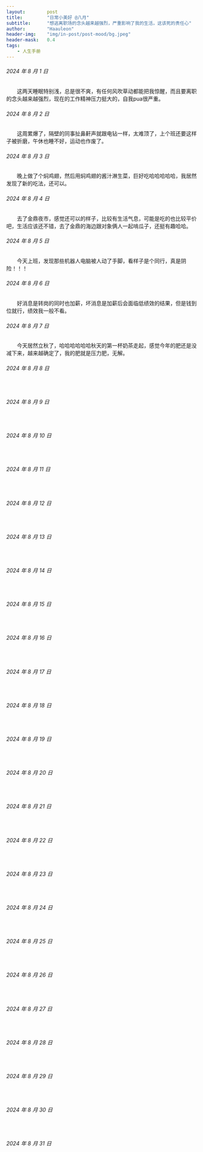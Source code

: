 ```yaml
---
layout:        post
title:         "日常小美好 @八月"
subtitle:      "想逃离职场的念头越来越强烈，严重影响了我的生活，这该死的责任心"
author:        "Haauleon"
header-img:    "img/in-post/post-mood/bg.jpeg"
header-mask:   0.4
tags:
    - 人生手册
---
```


###### 2024 年 8 月 1 日
&emsp;&emsp;这两天睡眠特别浅，总是很不爽，有任何风吹草动都能把我惊醒，而且要离职的念头越来越强烈，现在的工作精神压力挺大的，自我pua很严重。

###### 2024 年 8 月 2 日
&emsp;&emsp;这周累爆了，隔壁的同事扯鼻鼾声就跟电钻一样，太难顶了，上个班还要这样子被折磨，午休也睡不好，运动也作废了。

###### 2024 年 8 月 3 日
&emsp;&emsp;晚上做了个焖鸡翅，然后用焖鸡翅的酱汁淋生菜，巨好吃哈哈哈哈哈，我居然发现了新的吃法，还可以。

###### 2024 年 8 月 4 日
&emsp;&emsp;去了金鼎夜市，感觉还可以的样子，比较有生活气息，可能是吃的也比较平价吧，生活应该还不错，去了金鼎的海边跟对象俩人一起啃瓜子，还挺有趣哈哈。

###### 2024 年 8 月 5 日
&emsp;&emsp;今天上班，发现那些机器人电脑被人动了手脚，看样子是个同行，真是阴险！！！

###### 2024 年 8 月 6 日
&emsp;&emsp;好消息是转岗的同时也加薪，坏消息是加薪后会面临低绩效的结果，但是钱到位就行，绩效我一般不看。

###### 2024 年 8 月 7 日
&emsp;&emsp;今天居然立秋了，哈哈哈哈哈哈秋天的第一杯奶茶走起，感觉今年的肥还是没减下来，越来越确定了，我的肥就是压力肥，无解。

###### 2024 年 8 月 8 日
&emsp;&emsp;

###### 2024 年 8 月 9 日
&emsp;&emsp;

###### 2024 年 8 月 10 日
&emsp;&emsp;

###### 2024 年 8 月 11 日
&emsp;&emsp;

###### 2024 年 8 月 12 日
&emsp;&emsp;

###### 2024 年 8 月 13 日
&emsp;&emsp;

###### 2024 年 8 月 14 日
&emsp;&emsp;

###### 2024 年 8 月 15 日
&emsp;&emsp;

###### 2024 年 8 月 16 日
&emsp;&emsp;

###### 2024 年 8 月 17 日
&emsp;&emsp;

###### 2024 年 8 月 18 日
&emsp;&emsp;

###### 2024 年 8 月 19 日
&emsp;&emsp;

###### 2024 年 8 月 20 日
&emsp;&emsp;

###### 2024 年 8 月 21 日
&emsp;&emsp;

###### 2024 年 8 月 22 日
&emsp;&emsp;

###### 2024 年 8 月 23 日
&emsp;&emsp;

###### 2024 年 8 月 24 日
&emsp;&emsp;

###### 2024 年 8 月 25 日
&emsp;&emsp;

###### 2024 年 8 月 26 日
&emsp;&emsp;

###### 2024 年 8 月 27 日
&emsp;&emsp;

###### 2024 年 8 月 28 日
&emsp;&emsp;

###### 2024 年 8 月 29 日
&emsp;&emsp;

###### 2024 年 8 月 30 日
&emsp;&emsp;

###### 2024 年 8 月 31 日
&emsp;&emsp;
